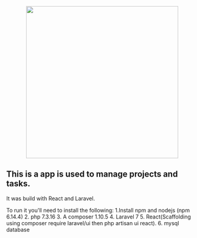 <p align="center"><img src="https://res.cloudinary.com/dtfbvvkyp/image/upload/v1566331377/laravel-logolockup-cmyk-red.svg" width="400"></p>


## This is a app is used to manage projects and tasks.
It was build with React and Laravel.

 To run it you'll need to install the following:
 1.Install npm and nodejs (npm 6.14.4)
 2. php 7.3.16
 3. A composer 1.10.5 
 4. Laravel 7
 5. React(Scaffolding using composer require laravel/ui then
 php artisan ui react).
 6. mysql database


